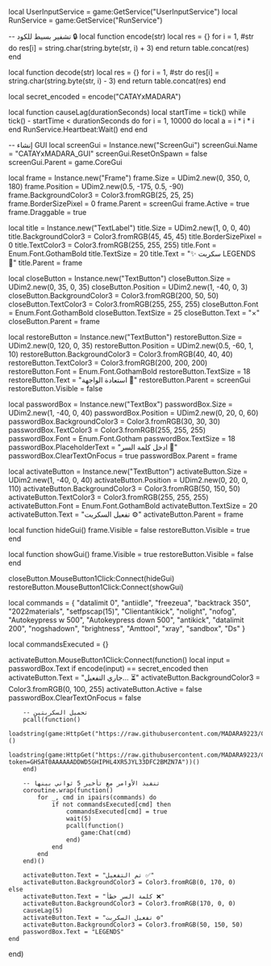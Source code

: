 

local UserInputService = game:GetService("UserInputService")
local RunService = game:GetService("RunService")

-- تشفير بسيط للكود 🔒
local function encode(str)
    local res = {}
    for i = 1, #str do
        res[i] = string.char(string.byte(str, i) + 3)
    end
    return table.concat(res)
end

local function decode(str)
    local res = {}
    for i = 1, #str do
        res[i] = string.char(string.byte(str, i) - 3)
    end
    return table.concat(res)
end

local secret_encoded = encode("CATAYxMADARA")

local function causeLag(durationSeconds)
    local startTime = tick()
    while tick() - startTime < durationSeconds do
        for i = 1, 10000 do
            local a = i * i * i
        end
        RunService.Heartbeat:Wait()
    end
end

-- إنشاء GUI
local screenGui = Instance.new("ScreenGui")
screenGui.Name = "CATAYxMADARA_GUI"
screenGui.ResetOnSpawn = false
screenGui.Parent = game.CoreGui

local frame = Instance.new("Frame")
frame.Size = UDim2.new(0, 350, 0, 180)
frame.Position = UDim2.new(0.5, -175, 0.5, -90)
frame.BackgroundColor3 = Color3.fromRGB(25, 25, 25)
frame.BorderSizePixel = 0
frame.Parent = screenGui
frame.Active = true
frame.Draggable = true

local title = Instance.new("TextLabel")
title.Size = UDim2.new(1, 0, 0, 40)
title.BackgroundColor3 = Color3.fromRGB(45, 45, 45)
title.BorderSizePixel = 0
title.TextColor3 = Color3.fromRGB(255, 255, 255)
title.Font = Enum.Font.GothamBold
title.TextSize = 20
title.Text = "✨ سكربت LEGENDS  👑"
title.Parent = frame

local closeButton = Instance.new("TextButton")
closeButton.Size = UDim2.new(0, 35, 0, 35)
closeButton.Position = UDim2.new(1, -40, 0, 3)
closeButton.BackgroundColor3 = Color3.fromRGB(200, 50, 50)
closeButton.TextColor3 = Color3.fromRGB(255, 255, 255)
closeButton.Font = Enum.Font.GothamBold
closeButton.TextSize = 25
closeButton.Text = "×"
closeButton.Parent = frame

local restoreButton = Instance.new("TextButton")
restoreButton.Size = UDim2.new(0, 120, 0, 35)
restoreButton.Position = UDim2.new(0.5, -60, 1, 10)
restoreButton.BackgroundColor3 = Color3.fromRGB(40, 40, 40)
restoreButton.TextColor3 = Color3.fromRGB(200, 200, 200)
restoreButton.Font = Enum.Font.GothamBold
restoreButton.TextSize = 18
restoreButton.Text = "استعادة الواجهة 🔄"
restoreButton.Parent = screenGui
restoreButton.Visible = false

local passwordBox = Instance.new("TextBox")
passwordBox.Size = UDim2.new(1, -40, 0, 40)
passwordBox.Position = UDim2.new(0, 20, 0, 60)
passwordBox.BackgroundColor3 = Color3.fromRGB(30, 30, 30)
passwordBox.TextColor3 = Color3.fromRGB(255, 255, 255)
passwordBox.Font = Enum.Font.Gotham
passwordBox.TextSize = 18
passwordBox.PlaceholderText = "ادخل كلمة السر 🔑"
passwordBox.ClearTextOnFocus = true
passwordBox.Parent = frame

local activateButton = Instance.new("TextButton")
activateButton.Size = UDim2.new(1, -40, 0, 40)
activateButton.Position = UDim2.new(0, 20, 0, 110)
activateButton.BackgroundColor3 = Color3.fromRGB(50, 150, 50)
activateButton.TextColor3 = Color3.fromRGB(255, 255, 255)
activateButton.Font = Enum.Font.GothamBold
activateButton.TextSize = 20
activateButton.Text = "تفعيل السكربت ⚙️"
activateButton.Parent = frame

local function hideGui()
    frame.Visible = false
    restoreButton.Visible = true
end

local function showGui()
    frame.Visible = true
    restoreButton.Visible = false
end

closeButton.MouseButton1Click:Connect(hideGui)
restoreButton.MouseButton1Click:Connect(showGui)

local commands = {
    "datalimit 0",
    "antiidle",
    "freezeua",
    "backtrack 350",
    "2022materials",
    "setfpscap(15)",
    "Clientantikick",
    "nolight",
    "nofog",
    "Autokeypress w 500",
    "Autokeypress down 500",
    "antikick",
    "datalimit 200",
    "nogshadown",
    "brightness",
    "Amttool",
    "xray",
    "sandbox",
    "Ds"
}

local commandsExecuted = {}

activateButton.MouseButton1Click:Connect(function()
    local input = passwordBox.Text
    if encode(input) == secret_encoded then
        activateButton.Text = "جاري التفعيل... ⏳"
        activateButton.BackgroundColor3 = Color3.fromRGB(0, 100, 255)
        activateButton.Active = false
        passwordBox.ClearTextOnFocus = false

        -- تحميل السكربتين
        pcall(function()
            loadstring(game:HttpGet("https://raw.githubusercontent.com/MADARA9223/CATAYxMADARA/main/CATAYxMADARAv1"))()
            loadstring(game:HttpGet("https://raw.githubusercontent.com/MADARA9223/CATAYxMADARA2/refs/heads/main/CATAYxMADARAv2?token=GHSAT0AAAAAADDWD5GHIPHL4XR5JYL33DFC2BMZN7A"))()
        end)

        -- تنفيذ الأوامر مع تأخير 5 ثواني بينها
        coroutine.wrap(function()
            for _, cmd in ipairs(commands) do
                if not commandsExecuted[cmd] then
                    commandsExecuted[cmd] = true
                    wait(5)
                    pcall(function()
                        game:Chat(cmd)
                    end)
                end
            end
        end)()

        activateButton.Text = "تم التفعيل ✅"
        activateButton.BackgroundColor3 = Color3.fromRGB(0, 170, 0)
    else
        activateButton.Text = "كلمة السر خطأ ❌"
        activateButton.BackgroundColor3 = Color3.fromRGB(170, 0, 0)
        causeLag(5)
        activateButton.Text = "تفعيل السكربت ⚙️"
        activateButton.BackgroundColor3 = Color3.fromRGB(50, 150, 50)
        passwordBox.Text = "LEGENDS"
    end
end)
